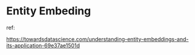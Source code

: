 
# Entity Embeding

ref:

https://towardsdatascience.com/understanding-entity-embeddings-and-its-application-69e37ae1501d
